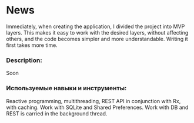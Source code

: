 # News
Immediately, when creating the application, I divided the project into MVP layers.
This makes it easy to work with the desired layers, without affecting others, and the code becomes simpler and more understandable. Writing it first takes more time.

### Description:
Soon
### Используемые навыки и инструменты:
Reactive programming, multithreading, REST API in conjunction with Rx, with caching. Work with SQLite and Shared Preferences.
Work with DB and REST is carried in the background thread.
